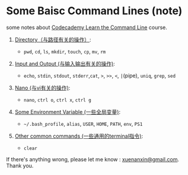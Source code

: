 # Some Baisc Command Lines (note)

some notes about [Codecademy Learn the Command Line](https://www.codecademy.com/learn/learn-the-command-line) course.

1. [Directory（与路径有关的操作）](./mds/directory.md): 
    - `pwd`, `cd`, `ls`, `mkdir`, `touch`, `cp`, `mv`, `rm`

2. [Input and Output (与输入输出有关的操作)](./mds/inputAndOutput.md):
    - `echo`, `stdin`, `stdout`, `stderr`,`cat`, `>`, `>>`, `<`, `|`(pipe), `uniq`, `grep`, `sed`

3. [Nano (与vi有关的操作)](./mds/nano.md):
    - `nano`, `ctrl o`,  `ctrl x`, `ctrl g`

4. [Some Environment Variable (一些全局变量)](./mds/global.md):
    - `~/.bash_profile`, `alias`, `USER`, `HOME`, `PATH`, `env`, `PS1`

5. [Other common commands (一些通用的terminal指令)](./mds/common.md):
    - `clear`






If there's anything wrong, please let me know : xuenanxin@gmail.com. Thank you.